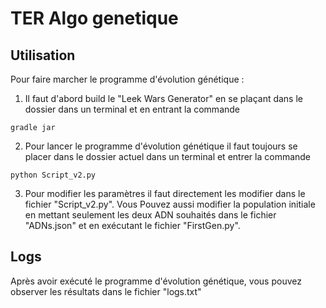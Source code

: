 # TER Algo genetique

## Utilisation
Pour faire marcher le programme d'évolution génétique :

1) Il faut d'abord build le "Leek Wars Generator" en se plaçant dans le dossier dans un terminal et en entrant la commande 
```
gradle jar
```
2) Pour lancer le programme d'évolution génétique il faut toujours se placer dans le dossier actuel dans un terminal et entrer la commande 
```
python Script_v2.py
```
3) Pour modifier les paramètres il faut directement les modifier dans le fichier "Script_v2.py". 
Vous Pouvez aussi modifier la population initiale en mettant seulement les deux ADN souhaités dans le fichier "ADNs.json" et en exécutant le fichier "FirstGen.py".

## Logs
Après avoir exécuté le programme d'évolution génétique, vous pouvez observer les résultats dans le fichier "logs.txt"